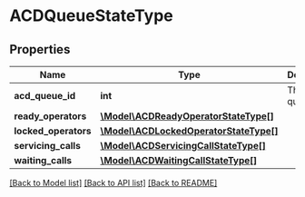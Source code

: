 # ACDQueueStateType

## Properties
Name | Type | Description | Notes
------------ | ------------- | ------------- | -------------
**acd_queue_id** | **int** | The ACD queue ID. | 
**ready_operators** | [**\Model\ACDReadyOperatorStateType[]**](ACDReadyOperatorStateType.md) |  | [optional] 
**locked_operators** | [**\Model\ACDLockedOperatorStateType[]**](ACDLockedOperatorStateType.md) |  | [optional] 
**servicing_calls** | [**\Model\ACDServicingCallStateType[]**](ACDServicingCallStateType.md) |  | [optional] 
**waiting_calls** | [**\Model\ACDWaitingCallStateType[]**](ACDWaitingCallStateType.md) |  | [optional] 

[[Back to Model list]](../README.md#documentation-for-models) [[Back to API list]](../README.md#documentation-for-api-endpoints) [[Back to README]](../README.md)


